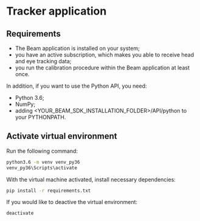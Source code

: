 # Tracker application

## Requirements
 - The Beam application is installed on your system;
 - you have an active subscription, which makes you able to receive head and eye tracking data;
 - you run the calibration procedure within the Beam application at least once.

 In addition, if you want to use the Python API, you need:
 - Python 3.6;
 - NumPy;
 - adding <YOUR_BEAM_SDK_INSTALLATION_FOLDER>/API/python to your PYTHONPATH.

 ## Activate virtual environment
 Run the following command:
 ``` sh
python3.6 -m venv venv_py36
venv_py36\Scripts\activate
 ```
 With the virtual machine activated, install necessary dependencies:
 ``` sh
 pip install -r requirements.txt
 ```
 If you would like to deactive the virtual environment:
 ``` sh
 deactivate
 ```